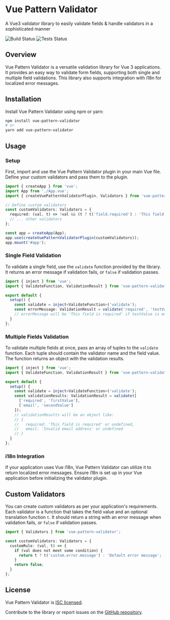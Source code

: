 # Vue Pattern Validator
A Vue3 validator library to easily validate fields & handle validators in a sophisticated manner

![Build Status](https://github.com/shahidullahkhankhattak/vue-pattern-validator/actions/workflows/ci.yml/badge.svg?branch=main)
![Tests Status](https://github.com/shahidullahkhankhattak/vue-pattern-validator/actions/workflows/ci.yml/badge.svg?branch=main&event=push)

## Overview

Vue Pattern Validator is a versatile validation library for Vue 3 applications. It provides an easy way to validate form fields, supporting both single and multiple field validations. This library also supports integration with i18n for localized error messages.

## Installation

Install Vue Pattern Validator using npm or yarn:

```bash
npm install vue-pattern-validator
# or
yarn add vue-pattern-validator
```

## Usage

### Setup

First, import and use the Vue Pattern Validator plugin in your main Vue file. Define your custom validators and pass them to the plugin.

```typescript
import { createApp } from 'vue';
import App from './App.vue';
import { createVuePatternValidatorPlugin, Validators } from 'vue-pattern-validator';

// Define custom validators
const customValidators: Validators = {
  required: (val, t) => !val && (t ? t('field.required') : 'This field is required'),
  // ... other validators
};

const app = createApp(App);
app.use(createVuePatternValidatorPlugin(customValidators));
app.mount('#app');
```

### Single Field Validation

To validate a single field, use the `validate` function provided by the library. It returns an error message if validation fails, or `false` if validation passes.

```typescript
import { inject } from 'vue';
import { ValidateFunction, ValidationResult } from 'vue-pattern-validator';

export default {
  setup() {
    const validate = inject<ValidateFunction>('validate');
    const errorMessage: ValidationResult = validate('required', 'testValue');
    // errorMessage will be 'This field is required' if testValue is empty, or false if not
  }
};
```

### Multiple Fields Validation

To validate multiple fields at once, pass an array of tuples to the `validate` function. Each tuple should contain the validator name and the field value. The function returns an object with the validation results.

```typescript
import { inject } from 'vue';
import { ValidateFunction, ValidationResult } from 'vue-pattern-validator';

export default {
  setup() {
    const validate = inject<ValidateFunction>('validate');
    const validationResults: ValidationResult = validate([
      ['required', 'firstValue'],
      ['email', 'secondValue']
    ]);
    // validationResults will be an object like:
    // {
    //   required: 'This field is required' or undefined,
    //   email: 'Invalid email address' or undefined
    // }
  }
};
```

### i18n Integration

If your application uses Vue i18n, Vue Pattern Validator can utilize it to return localized error messages. Ensure i18n is set up in your Vue application before initializing the validator plugin.

## Custom Validators

You can create custom validators as per your application's requirements. Each validator is a function that takes the field value and an optional translation function `t`. It should return a string with an error message when validation fails, or `false` if validation passes.

```typescript
import { Validators } from 'vue-pattern-validator';

const customValidators: Validators = {
  customRule: (val, t) => {
    if (val does not meet some condition) {
      return t ? t('custom.error.message') : 'Default error message';
    }
    return false;
  }
};
```

## License

Vue Pattern Validator is [ISC licensed](https://opensource.org/licenses/ISC). 

Contribute to the library or report issues on the [GitHub repository](https://github.com/shahidullahkhankhattak/vue-pattern-validator).
